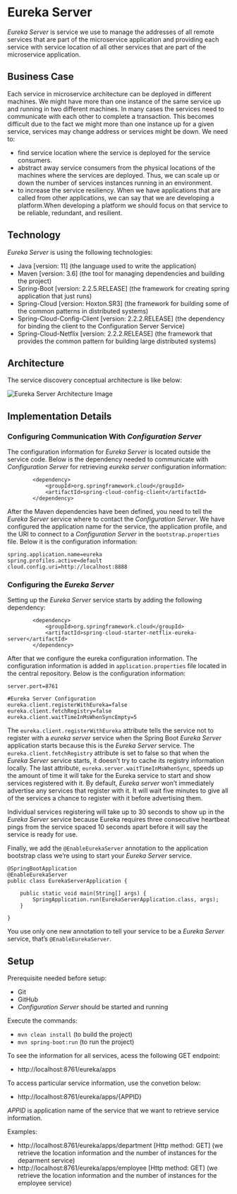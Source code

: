 # Eureka Server

*Eureka Server* is service we use to manage the addresses of all remote services that are part of the microservice application and providing each service with service 
location of all other services that are part of the microservice application.

## Business Case

Each service in microservice architecture can be deployed in different machines. We might have more than one instance of the same service up and running in two different
machines. In many cases the services need to communicate with each other to complete a transaction. This becomes difficult due to the fact we might more than one instance up
for a given service, services may change address or services might be down. We need to:

- find service location where the service is deployed for the service consumers.
- abstract away service consumers from the physical locations of the machines where the services are deployed. Thus, we can scale up or down the number of services instances
running in an environment.
- to increase the service resiliency. When we have applications that are called from other applications, we can say that we are developing a platform.When developing a 
platform we should focus on that service to be reliable, redundant, and resilient.

## Technology

*Eureka Server* is using the following technologies:

- Java [version: 11] (the language used to write the application)
- Maven [version: 3.6] (the tool for managing dependencies and building the project)
- Spring-Boot [version: 2.2.5.RELEASE] (the framework for creating spring application that just runs)
- Spring-Cloud [version: Hoxton.SR3] (the framework for building some of the common patterns in distributed systems)
- Spring-Cloud-Config-Client [version: 2.2.2.RELEASE] (the dependency for binding the client to the Configuration Server Service)
- Spring-Cloud-Netflix [version: 2.2.2.RELEASE] (the framework that provides the common pattern for building large distributed systems)

## Architecture

The service discovery conceptual architecture is like below:

![Eureka Server Architecture Image](https://github.com/rshtishi/payroll/blob/master/eureka-server/src/main/resources/static/images/eureka-server-architecture.png)

## Implementation Details

### Configuring Communication With *Configuration Server*

The configuration information for *Eureka Server* is located outside the service code. Below is the dependency needed to communicate with *Configuration Server* for retrieving *eureka server* configuration information:

```
		<dependency>
			<groupId>org.springframework.cloud</groupId>
			<artifactId>spring-cloud-config-client</artifactId>
		</dependency>
```

After the Maven dependencies have been defined, you need to tell the *Eureka Server* service where to contact the *Configuration Server*. We have configured the application name for the service, the application profile, and the URI to connect to a *Configuration Server* in the ```bootstrap.properties``` file. Below it is the configuration information:

```
spring.application.name=eureka
spring.profiles.active=default
cloud.config.uri=http://localhost:8888
```

### Configuring  the *Eureka Server*

Setting up the *Eureka Server* service starts by adding the following dependency:

```
		<dependency>
			<groupId>org.springframework.cloud</groupId>
			<artifactId>spring-cloud-starter-netflix-eureka-server</artifactId>
		</dependency>
```

After that we configure the eureka configuration information. The configuration information is added in ```application.properties``` file located in the central repository. 
Below is the configuration information:

```
server.port=8761

#Eureka Server Configuration
eureka.client.registerWithEureka=false
eureka.client.fetchRegistry=false
eureka.client.waitTimeInMsWhenSyncEmpty=5
```

The ```eureka.client.registerWithEureka``` attribute tells the service not to register with a *eureka server* service when the Spring Boot *Eureka Server*  application starts because this is the *Eureka Server* service. The ```eureka.client.fetchRegistry``` attribute is set to false so that when the *Eureka Server* service starts, it doesn’t try to cache its registry information locally. The last attribute, ```eureka.server.waitTimeInMsWhenSync```, speeds up the amount of time it will take for the Eureka service to start and show services registered with it. By default, *Eureka server* won’t immediately advertise any services that register with it. It will wait five minutes to give all of the services a chance to register with it before advertising them.

Individual services registering will take up to 30 seconds to show up in the *Eureka Server* service because Eureka requires three consecutive heartbeat pings from the service spaced 10 seconds apart before it will say the service is ready for use. 

Finally, we add the ```@EnableEurekaServer``` annotation to the application bootstrap class we’re using to start your *Eureka Server* service.

```
@SpringBootApplication
@EnableEurekaServer
public class EurekaServerApplication {

	public static void main(String[] args) {
		SpringApplication.run(EurekaServerApplication.class, args);
	}

}
```

You use only one new annotation to tell your service to be a *Eureka Server* service, that’s ```@EnableEurekaServer```. 

## Setup

Prerequisite needed before setup:

- Git
- GitHub
- *Configuration Server* should be started and running

Execute the commands:

- ```mvn clean install``` (to build the project)
- ```mvn spring-boot:run``` (to run the project)

To see the information for all services, acess the following GET endpoint:

- http://localhost:8761/eureka/apps

To access particular service information, use the convetion below:

- http://localhost:8761/eureka/apps/{APPID}
	
*APPID* is application name of the service that we want to retrieve service information.

Examples:

- http://localhost:8761/eureka/apps/department [Http method: GET] (we retrieve the location information and the number of instances for the deparment service)
- http://localhost:8761/eureka/apps/employee [Http method: GET] (we retrieve the location information and the number of instances for the employee service)

